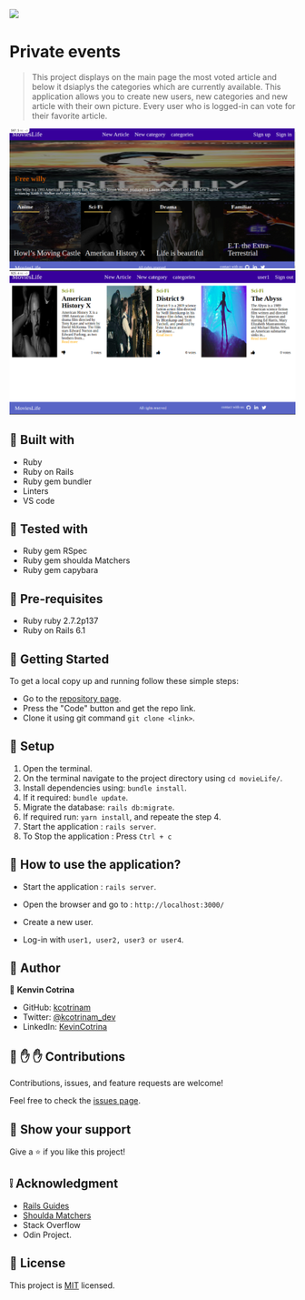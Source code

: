 ![](https://img.shields.io/badge/Microverse-blueviolet)

# Private events

> This project displays on the main page the most voted article and below it dsiaplys the categories which are currently available. This application allows you to create new users, new categories and new article with their own picture. Every user who is logged-in can vote for their favorite article.

![screenshot](app/assets/images/screenshot.png)
![screenshot](app/assets/images/screenshot2.png)

## :hammer: Built with

- Ruby
- Ruby on Rails
- Ruby gem bundler
- Linters
- VS code

## :hammer: Tested with

- Ruby gem RSpec
- Ruby gem shoulda Matchers
- Ruby gem capybara

## 📝 Pre-requisites

- Ruby ruby 2.7.2p137
- Ruby on Rails 6.1


## :construction_worker: Getting Started

To get a local copy up and running follow these simple steps:

- Go to the [repository page](https://github.com/kcotrinam/movieLife/).
- Press the "Code" button and get the repo link.
- Clone it using git command `git clone <link>`.

## 📝 Setup

1. Open the terminal.
2. On the terminal navigate to the project directory using `cd movieLife/`.
3. Install dependencies using: `bundle install`.
3. If it required: `bundle update`.
4. Migrate the database: `rails db:migrate`.
5. If required run: `yarn install`, and repeate the step 4.
6. Start the application : `rails server`.
7. To Stop the application : Press `Ctrl + c`

## 📝 How to use the application?

- Start the application : `rails server`.

- Open the browser and go to : `http://localhost:3000/`

- Create a new user.

- Log-in with `user1, user2, user3 or user4`.

## :bust_in_silhouette: Author

👤 **Kenvin Cotrina**

- GitHub: [kcotrinam](https://github.com/kcotrinam) 
- Twitter: [@kcotrinam_dev](https://twitter.com/kcotrinam_dev)
- LinkedIn: [KevinCotrina](https://www.linkedin.com/in/kevincotrina/ )

## 🤝 :raised_hand: :raised_hand: Contributions

Contributions, issues, and feature requests are welcome!

Feel free to check the [issues page](https://github.com/kcotrinam/movieLife/issues).

## :muscle: Show your support

Give a ⭐️ if you like this project!

## :grey_exclamation: Acknowledgment

- [Rails Guides](https://guides.rubyonrails.org/)
- [Shoulda Matchers](https://matchers.shoulda.io/docs/v4.4.1/index.html)
- Stack Overflow
- Odin Project.

 ## 📝 License

This project is [MIT](https://github.com/kcotrinam/Private_Events/blob/feature/LICENSE) licensed.
